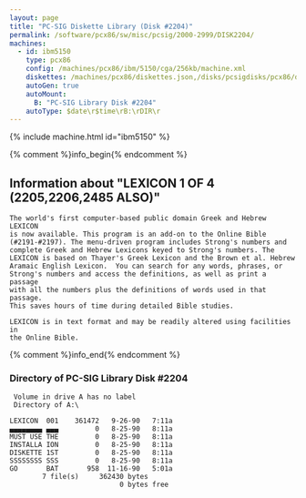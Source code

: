 ```yaml
---
layout: page
title: "PC-SIG Diskette Library (Disk #2204)"
permalink: /software/pcx86/sw/misc/pcsig/2000-2999/DISK2204/
machines:
  - id: ibm5150
    type: pcx86
    config: /machines/pcx86/ibm/5150/cga/256kb/machine.xml
    diskettes: /machines/pcx86/diskettes.json,/disks/pcsigdisks/pcx86/diskettes.json
    autoGen: true
    autoMount:
      B: "PC-SIG Library Disk #2204"
    autoType: $date\r$time\rB:\rDIR\r
---
```


{% include machine.html id="ibm5150" %}

{% comment %}info_begin{% endcomment %}

## Information about "LEXICON 1 OF 4 (2205,2206,2485 ALSO)"

    The world's first computer-based public domain Greek and Hebrew LEXICON
    is now available. This program is an add-on to the Online Bible
    (#2191-#2197). The menu-driven program includes Strong's numbers and
    complete Greek and Hebrew Lexicons keyed to Strong's numbers. The
    LEXICON is based on Thayer's Greek Lexicon and the Brown et al. Hebrew
    Aramaic English Lexicon.  You can search for any words, phrases, or
    Strong's numbers and access the definitions, as well as print a passage
    with all the numbers plus the definitions of words used in that passage.
    This saves hours of time during detailed Bible studies.
    
    LEXICON is in text format and may be readily altered using facilities in
    the Online Bible.
{% comment %}info_end{% endcomment %}


### Directory of PC-SIG Library Disk #2204

     Volume in drive A has no label
     Directory of A:\

    LEXICON  001    361472   9-26-90   7:11a
    ▄▄▄▄▄▄▄▄ ▄▄▄         0   8-25-90   8:11a
    MUST USE THE         0   8-25-90   8:11a
    INSTALLA ION         0   8-25-90   8:11a
    DISKETTE 1ST         0   8-25-90   8:11a
    SSSSSSSS SSS         0   8-25-90   8:11a
    GO       BAT       958  11-16-90   5:01a
            7 file(s)     362430 bytes
                               0 bytes free
